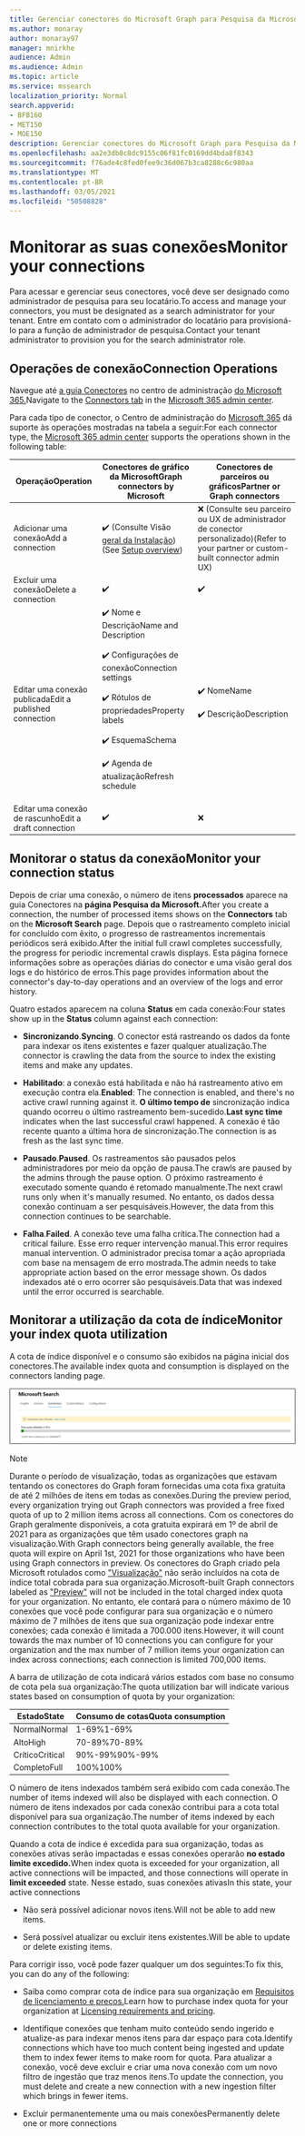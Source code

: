 ```yaml
---
title: Gerenciar conectores do Microsoft Graph para Pesquisa da Microsoft
ms.author: monaray
author: monaray97
manager: mnirkhe
audience: Admin
ms.audience: Admin
ms.topic: article
ms.service: mssearch
localization_priority: Normal
search.appverid:
- BFB160
- MET150
- MOE150
description: Gerenciar conectores do Microsoft Graph para Pesquisa da Microsoft.
ms.openlocfilehash: aa2e3db8c8dc9155c06f81fc0169dd4bda8f8343
ms.sourcegitcommit: f76ade4c8fed0fee9c36d067b3ca8288c6c980aa
ms.translationtype: MT
ms.contentlocale: pt-BR
ms.lasthandoff: 03/05/2021
ms.locfileid: "50508828"
---
```

<!-- markdownlint-disable no-inline-html -->

# <a name="monitor-your-connections"></a><span data-ttu-id="72b9e-103">Monitorar as suas conexões</span><span class="sxs-lookup"><span data-stu-id="72b9e-103">Monitor your connections</span></span>

<span data-ttu-id="72b9e-104">Para acessar e gerenciar seus conectores, você deve ser designado como administrador de pesquisa para seu locatário.</span><span class="sxs-lookup"><span data-stu-id="72b9e-104">To access and manage your connectors, you must be designated as a search administrator for your tenant.</span></span> <span data-ttu-id="72b9e-105">Entre em contato com o administrador do locatário para provisioná-lo para a função de administrador de pesquisa.</span><span class="sxs-lookup"><span data-stu-id="72b9e-105">Contact your tenant administrator to provision you for the search administrator role.</span></span>

## <a name="connection-operations"></a><span data-ttu-id="72b9e-106">Operações de conexão</span><span class="sxs-lookup"><span data-stu-id="72b9e-106">Connection Operations</span></span>

<span data-ttu-id="72b9e-107">Navegue até [a guia Conectores](https://admin.microsoft.com/Adminportal/Home#/MicrosoftSearch/Connectors) no centro de administração [do Microsoft 365.](https://admin.microsoft.com)</span><span class="sxs-lookup"><span data-stu-id="72b9e-107">Navigate to the [Connectors tab](https://admin.microsoft.com/Adminportal/Home#/MicrosoftSearch/Connectors) in the [Microsoft 365 admin center](https://admin.microsoft.com).</span></span>

<span data-ttu-id="72b9e-108">Para cada tipo de conector, o Centro de administração do [Microsoft 365](https://admin.microsoft.com) dá suporte às operações mostradas na tabela a seguir:</span><span class="sxs-lookup"><span data-stu-id="72b9e-108">For each connector type, the [Microsoft 365 admin center](https://admin.microsoft.com) supports the operations shown in the following table:</span></span>

<span data-ttu-id="72b9e-109">Operação</span><span class="sxs-lookup"><span data-stu-id="72b9e-109">Operation</span></span> | <span data-ttu-id="72b9e-110">Conectores de gráfico da Microsoft</span><span class="sxs-lookup"><span data-stu-id="72b9e-110">Graph connectors by Microsoft</span></span> | <span data-ttu-id="72b9e-111">Conectores de parceiros ou gráficos</span><span class="sxs-lookup"><span data-stu-id="72b9e-111">Partner or Graph connectors</span></span>
--- | --- | ---
<span data-ttu-id="72b9e-112">Adicionar uma conexão</span><span class="sxs-lookup"><span data-stu-id="72b9e-112">Add a connection</span></span> | :heavy_check_mark: <span data-ttu-id="72b9e-113">(Consulte Visão [geral da Instalação](configure-connector.md))</span><span class="sxs-lookup"><span data-stu-id="72b9e-113">(See [Setup overview](configure-connector.md))</span></span> | :x: <span data-ttu-id="72b9e-114">(Consulte seu parceiro ou UX de administrador de conector personalizado)</span><span class="sxs-lookup"><span data-stu-id="72b9e-114">(Refer to your partner or custom-built connector admin UX)</span></span>
<span data-ttu-id="72b9e-115">Excluir uma conexão</span><span class="sxs-lookup"><span data-stu-id="72b9e-115">Delete a connection</span></span> | :heavy_check_mark: | :heavy_check_mark:
<span data-ttu-id="72b9e-118">Editar uma conexão publicada</span><span class="sxs-lookup"><span data-stu-id="72b9e-118">Edit a published connection</span></span> | :heavy_check_mark: <span data-ttu-id="72b9e-119">Nome e Descrição</span><span class="sxs-lookup"><span data-stu-id="72b9e-119">Name and Description</span></span><br></br> :heavy_check_mark: <span data-ttu-id="72b9e-120">Configurações de conexão</span><span class="sxs-lookup"><span data-stu-id="72b9e-120">Connection settings</span></span><br></br> :heavy_check_mark: <span data-ttu-id="72b9e-121">Rótulos de propriedades</span><span class="sxs-lookup"><span data-stu-id="72b9e-121">Property labels</span></span><br></br> :heavy_check_mark: <span data-ttu-id="72b9e-122">Esquema</span><span class="sxs-lookup"><span data-stu-id="72b9e-122">Schema</span></span><br></br> :heavy_check_mark: <span data-ttu-id="72b9e-123">Agenda de atualização</span><span class="sxs-lookup"><span data-stu-id="72b9e-123">Refresh schedule</span></span><br></br> | :heavy_check_mark: <span data-ttu-id="72b9e-124">Nome</span><span class="sxs-lookup"><span data-stu-id="72b9e-124">Name</span></span><br></br> :heavy_check_mark: <span data-ttu-id="72b9e-125">Descrição</span><span class="sxs-lookup"><span data-stu-id="72b9e-125">Description</span></span>
<span data-ttu-id="72b9e-126">Editar uma conexão de rascunho</span><span class="sxs-lookup"><span data-stu-id="72b9e-126">Edit a draft connection</span></span> | :heavy_check_mark: | :x:

## <a name="monitor-your-connection-status"></a><span data-ttu-id="72b9e-129">Monitorar o status da conexão</span><span class="sxs-lookup"><span data-stu-id="72b9e-129">Monitor your connection status</span></span>

<span data-ttu-id="72b9e-130">Depois de criar uma conexão, o número de itens **processados** aparece na guia Conectores na **página Pesquisa da Microsoft.**</span><span class="sxs-lookup"><span data-stu-id="72b9e-130">After you create a connection, the number of processed items shows on the **Connectors** tab on the **Microsoft Search** page.</span></span> <span data-ttu-id="72b9e-131">Depois que o rastreamento completo inicial for concluído com êxito, o progresso de rastreamentos incrementais periódicos será exibido.</span><span class="sxs-lookup"><span data-stu-id="72b9e-131">After the initial full crawl completes successfully, the progress for periodic incremental crawls displays.</span></span> <span data-ttu-id="72b9e-132">Esta página fornece informações sobre as operações diárias do conector e uma visão geral dos logs e do histórico de erros.</span><span class="sxs-lookup"><span data-stu-id="72b9e-132">This page provides information about the connector's day-to-day operations and an overview of the logs and error history.</span></span>

<span data-ttu-id="72b9e-133">Quatro estados aparecem na coluna **Status** em cada conexão:</span><span class="sxs-lookup"><span data-stu-id="72b9e-133">Four states show up in the **Status** column against each connection:</span></span>

* <span data-ttu-id="72b9e-134">**Sincronizando**.</span><span class="sxs-lookup"><span data-stu-id="72b9e-134">**Syncing**.</span></span> <span data-ttu-id="72b9e-135">O conector está rastreando os dados da fonte para indexar os itens existentes e fazer qualquer atualização.</span><span class="sxs-lookup"><span data-stu-id="72b9e-135">The connector is crawling the data from the source to index the existing items and make any updates.</span></span>

* <span data-ttu-id="72b9e-136">**Habilitado**: a conexão está habilitada e não há rastreamento ativo em execução contra ela.</span><span class="sxs-lookup"><span data-stu-id="72b9e-136">**Enabled**: The connection is enabled, and there's no active crawl running against it.</span></span> <span data-ttu-id="72b9e-137">**O último tempo de** sincronização indica quando ocorreu o último rastreamento bem-sucedido.</span><span class="sxs-lookup"><span data-stu-id="72b9e-137">**Last sync time** indicates when the last successful crawl happened.</span></span> <span data-ttu-id="72b9e-138">A conexão é tão recente quanto a última hora de sincronização.</span><span class="sxs-lookup"><span data-stu-id="72b9e-138">The connection is as fresh as the last sync time.</span></span>

* <span data-ttu-id="72b9e-139">**Pausado**.</span><span class="sxs-lookup"><span data-stu-id="72b9e-139">**Paused**.</span></span> <span data-ttu-id="72b9e-140">Os rastreamentos são pausados pelos administradores por meio da opção de pausa.</span><span class="sxs-lookup"><span data-stu-id="72b9e-140">The crawls are paused by the admins through the pause option.</span></span> <span data-ttu-id="72b9e-141">O próximo rastreamento é executado somente quando é retomado manualmente.</span><span class="sxs-lookup"><span data-stu-id="72b9e-141">The next crawl runs only when it's manually resumed.</span></span> <span data-ttu-id="72b9e-142">No entanto, os dados dessa conexão continuam a ser pesquisáveis.</span><span class="sxs-lookup"><span data-stu-id="72b9e-142">However, the data from this connection continues to be searchable.</span></span>

* <span data-ttu-id="72b9e-143">**Falha**.</span><span class="sxs-lookup"><span data-stu-id="72b9e-143">**Failed**.</span></span> <span data-ttu-id="72b9e-144">A conexão teve uma falha crítica.</span><span class="sxs-lookup"><span data-stu-id="72b9e-144">The connection had a critical failure.</span></span> <span data-ttu-id="72b9e-145">Esse erro requer intervenção manual.</span><span class="sxs-lookup"><span data-stu-id="72b9e-145">This error requires manual intervention.</span></span> <span data-ttu-id="72b9e-146">O administrador precisa tomar a ação apropriada com base na mensagem de erro mostrada.</span><span class="sxs-lookup"><span data-stu-id="72b9e-146">The admin needs to take appropriate action based on the error message shown.</span></span> <span data-ttu-id="72b9e-147">Os dados indexados até o erro ocorrer são pesquisáveis.</span><span class="sxs-lookup"><span data-stu-id="72b9e-147">Data that was indexed until the error occurred is searchable.</span></span>

## <a name="monitor-your-index-quota-utilization"></a><span data-ttu-id="72b9e-148">Monitorar a utilização da cota de índice</span><span class="sxs-lookup"><span data-stu-id="72b9e-148">Monitor your index quota utilization</span></span>

<span data-ttu-id="72b9e-149">A cota de índice disponível e o consumo são exibidos na página inicial dos conectores.</span><span class="sxs-lookup"><span data-stu-id="72b9e-149">The available index quota and consumption is displayed on the connectors landing page.</span></span>

![Barra de utilização de cota de índice](media/quota_utilization.png)

>[!NOTE]
><span data-ttu-id="72b9e-151">Durante o período de visualização, todas as organizações que estavam tentando os conectores do Graph foram fornecidas uma cota fixa gratuita de até 2 milhões de itens em todas as conexões.</span><span class="sxs-lookup"><span data-stu-id="72b9e-151">During the preview period, every organization trying out Graph connectors was provided a free fixed quota of up to 2 million items across all connections.</span></span> <span data-ttu-id="72b9e-152">Com os conectores do Graph geralmente disponíveis, a cota gratuita expirará em 1º de abril de 2021 para as organizações que têm usado conectores graph na visualização.</span><span class="sxs-lookup"><span data-stu-id="72b9e-152">With Graph connectors being generally available, the free quota will expire on April 1st, 2021 for those organizations who have been using Graph connectors in preview.</span></span>
><span data-ttu-id="72b9e-153">Os conectores do Graph criado pela Microsoft rotulados como ["Visualização"](connectors-preview.md) não serão incluídos na cota de índice total cobrada para sua organização.</span><span class="sxs-lookup"><span data-stu-id="72b9e-153">Microsoft-built Graph connectors labeled as ["Preview"](connectors-preview.md) will not be included in the total charged index quota for your organization.</span></span> <span data-ttu-id="72b9e-154">No entanto, ele contará para o número máximo de 10 conexões que você pode configurar para sua organização e o número máximo de 7 milhões de itens que sua organização pode indexar entre conexões; cada conexão é limitada a 700.000 itens.</span><span class="sxs-lookup"><span data-stu-id="72b9e-154">However, it will count towards the max number of 10 connections you can configure for your organization and the max number of 7 million items your organization can index across connections; each connection is limited 700,000 items.</span></span> 

<span data-ttu-id="72b9e-155">A barra de utilização de cota indicará vários estados com base no consumo de cota pela sua organização:</span><span class="sxs-lookup"><span data-stu-id="72b9e-155">The quota utilization bar will indicate various states based on consumption of quota by your organization:</span></span>

<span data-ttu-id="72b9e-156">Estado</span><span class="sxs-lookup"><span data-stu-id="72b9e-156">State</span></span> | <span data-ttu-id="72b9e-157">Consumo de cotas</span><span class="sxs-lookup"><span data-stu-id="72b9e-157">Quota consumption</span></span>
--- | ---
<span data-ttu-id="72b9e-158">Normal</span><span class="sxs-lookup"><span data-stu-id="72b9e-158">Normal</span></span> | <span data-ttu-id="72b9e-159">1-69%</span><span class="sxs-lookup"><span data-stu-id="72b9e-159">1-69%</span></span>
<span data-ttu-id="72b9e-160">Alto</span><span class="sxs-lookup"><span data-stu-id="72b9e-160">High</span></span> | <span data-ttu-id="72b9e-161">70-89%</span><span class="sxs-lookup"><span data-stu-id="72b9e-161">70-89%</span></span>
<span data-ttu-id="72b9e-162">Crítico</span><span class="sxs-lookup"><span data-stu-id="72b9e-162">Critical</span></span> | <span data-ttu-id="72b9e-163">90%-99%</span><span class="sxs-lookup"><span data-stu-id="72b9e-163">90%-99%</span></span>
<span data-ttu-id="72b9e-164">Completo</span><span class="sxs-lookup"><span data-stu-id="72b9e-164">Full</span></span> | <span data-ttu-id="72b9e-165">100%</span><span class="sxs-lookup"><span data-stu-id="72b9e-165">100%</span></span>

<span data-ttu-id="72b9e-166">O número de itens indexados também será exibido com cada conexão.</span><span class="sxs-lookup"><span data-stu-id="72b9e-166">The number of items indexed will also be displayed with each connection.</span></span> <span data-ttu-id="72b9e-167">O número de itens indexados por cada conexão contribui para a cota total disponível para sua organização.</span><span class="sxs-lookup"><span data-stu-id="72b9e-167">The number of items indexed by each connection contributes to the total quota available for your organization.</span></span>

<span data-ttu-id="72b9e-168">Quando a cota de índice é excedida para sua organização, todas as conexões ativas serão impactadas e essas conexões operarão **no estado limite excedido.**</span><span class="sxs-lookup"><span data-stu-id="72b9e-168">When index quota is exceeded for your organization, all active connections will be impacted, and those connections will operate in **limit exceeded** state.</span></span> <span data-ttu-id="72b9e-169">Nesse estado, suas conexões ativas</span><span class="sxs-lookup"><span data-stu-id="72b9e-169">In this state, your active connections</span></span>  

* <span data-ttu-id="72b9e-170">Não será possível adicionar novos itens.</span><span class="sxs-lookup"><span data-stu-id="72b9e-170">Will not be able to add new items.</span></span>

* <span data-ttu-id="72b9e-171">Será possível atualizar ou excluir itens existentes.</span><span class="sxs-lookup"><span data-stu-id="72b9e-171">Will be able to update or delete existing items.</span></span>

<span data-ttu-id="72b9e-172">Para corrigir isso, você pode fazer qualquer um dos seguintes:</span><span class="sxs-lookup"><span data-stu-id="72b9e-172">To fix this, you can do any of the following:</span></span>

* <span data-ttu-id="72b9e-173">Saiba como comprar cota de índice para sua organização em [Requisitos de licenciamento e preços.](licensing.md)</span><span class="sxs-lookup"><span data-stu-id="72b9e-173">Learn how to purchase index quota for your organization at [Licensing requirements and pricing](licensing.md).</span></span>

* <span data-ttu-id="72b9e-174">Identifique conexões que tenham muito conteúdo sendo ingerido e atualize-as para indexar menos itens para dar espaço para cota.</span><span class="sxs-lookup"><span data-stu-id="72b9e-174">Identify connections which have too much content being ingested and update them to index fewer items to make room for quota.</span></span> <span data-ttu-id="72b9e-175">Para atualizar a conexão, você deve excluir e criar uma nova conexão com um novo filtro de ingestão que traz menos itens.</span><span class="sxs-lookup"><span data-stu-id="72b9e-175">To update the connection, you must delete and create a new connection with a new ingestion filter which brings in fewer items.</span></span>

* <span data-ttu-id="72b9e-176">Excluir permanentemente uma ou mais conexões</span><span class="sxs-lookup"><span data-stu-id="72b9e-176">Permanently delete one or more connections</span></span>
